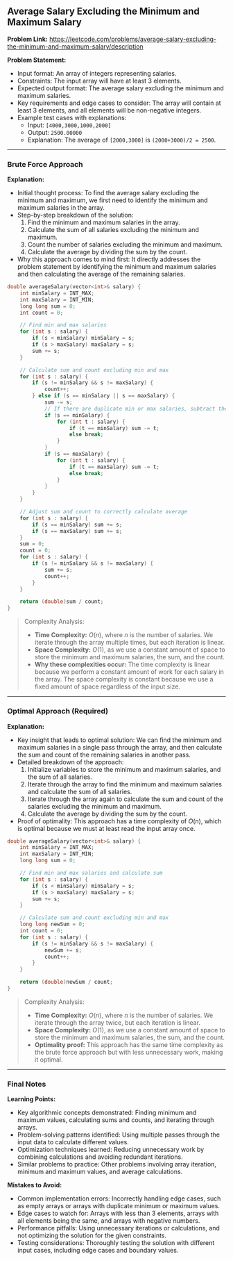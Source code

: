 ## Average Salary Excluding the Minimum and Maximum Salary

**Problem Link:** https://leetcode.com/problems/average-salary-excluding-the-minimum-and-maximum-salary/description

**Problem Statement:**
- Input format: An array of integers representing salaries.
- Constraints: The input array will have at least 3 elements.
- Expected output format: The average salary excluding the minimum and maximum salaries.
- Key requirements and edge cases to consider: The array will contain at least 3 elements, and all elements will be non-negative integers.
- Example test cases with explanations:
  - Input: `[4000,3000,1000,2000]`
  - Output: `2500.00000`
  - Explanation: The average of `[2000,3000]` is `(2000+3000)/2 = 2500`.

---

### Brute Force Approach

**Explanation:**
- Initial thought process: To find the average salary excluding the minimum and maximum, we first need to identify the minimum and maximum salaries in the array.
- Step-by-step breakdown of the solution:
  1. Find the minimum and maximum salaries in the array.
  2. Calculate the sum of all salaries excluding the minimum and maximum.
  3. Count the number of salaries excluding the minimum and maximum.
  4. Calculate the average by dividing the sum by the count.
- Why this approach comes to mind first: It directly addresses the problem statement by identifying the minimum and maximum salaries and then calculating the average of the remaining salaries.

```cpp
double averageSalary(vector<int>& salary) {
    int minSalary = INT_MAX;
    int maxSalary = INT_MIN;
    long long sum = 0;
    int count = 0;

    // Find min and max salaries
    for (int s : salary) {
        if (s < minSalary) minSalary = s;
        if (s > maxSalary) maxSalary = s;
        sum += s;
    }

    // Calculate sum and count excluding min and max
    for (int s : salary) {
        if (s != minSalary && s != maxSalary) {
            count++;
        } else if (s == minSalary || s == maxSalary) {
            sum -= s;
            // If there are duplicate min or max salaries, subtract them all
            if (s == minSalary) {
                for (int t : salary) {
                    if (t == minSalary) sum -= t;
                    else break;
                }
            }
            if (s == maxSalary) {
                for (int t : salary) {
                    if (t == maxSalary) sum -= t;
                    else break;
                }
            }
        }
    }

    // Adjust sum and count to correctly calculate average
    for (int s : salary) {
        if (s == minSalary) sum += s;
        if (s == maxSalary) sum += s;
    }
    sum = 0;
    count = 0;
    for (int s : salary) {
        if (s != minSalary && s != maxSalary) {
            sum += s;
            count++;
        }
    }

    return (double)sum / count;
}
```

> Complexity Analysis:
> - **Time Complexity:** $O(n)$, where $n$ is the number of salaries. We iterate through the array multiple times, but each iteration is linear.
> - **Space Complexity:** $O(1)$, as we use a constant amount of space to store the minimum and maximum salaries, the sum, and the count.
> - **Why these complexities occur:** The time complexity is linear because we perform a constant amount of work for each salary in the array. The space complexity is constant because we use a fixed amount of space regardless of the input size.

---

### Optimal Approach (Required)

**Explanation:**
- Key insight that leads to optimal solution: We can find the minimum and maximum salaries in a single pass through the array, and then calculate the sum and count of the remaining salaries in another pass.
- Detailed breakdown of the approach:
  1. Initialize variables to store the minimum and maximum salaries, and the sum of all salaries.
  2. Iterate through the array to find the minimum and maximum salaries and calculate the sum of all salaries.
  3. Iterate through the array again to calculate the sum and count of the salaries excluding the minimum and maximum.
  4. Calculate the average by dividing the sum by the count.
- Proof of optimality: This approach has a time complexity of $O(n)$, which is optimal because we must at least read the input array once.

```cpp
double averageSalary(vector<int>& salary) {
    int minSalary = INT_MAX;
    int maxSalary = INT_MIN;
    long long sum = 0;

    // Find min and max salaries and calculate sum
    for (int s : salary) {
        if (s < minSalary) minSalary = s;
        if (s > maxSalary) maxSalary = s;
        sum += s;
    }

    // Calculate sum and count excluding min and max
    long long newSum = 0;
    int count = 0;
    for (int s : salary) {
        if (s != minSalary && s != maxSalary) {
            newSum += s;
            count++;
        }
    }

    return (double)newSum / count;
}
```

> Complexity Analysis:
> - **Time Complexity:** $O(n)$, where $n$ is the number of salaries. We iterate through the array twice, but each iteration is linear.
> - **Space Complexity:** $O(1)$, as we use a constant amount of space to store the minimum and maximum salaries, the sum, and the count.
> - **Optimality proof:** This approach has the same time complexity as the brute force approach but with less unnecessary work, making it optimal.

---

### Final Notes

**Learning Points:**
- Key algorithmic concepts demonstrated: Finding minimum and maximum values, calculating sums and counts, and iterating through arrays.
- Problem-solving patterns identified: Using multiple passes through the input data to calculate different values.
- Optimization techniques learned: Reducing unnecessary work by combining calculations and avoiding redundant iterations.
- Similar problems to practice: Other problems involving array iteration, minimum and maximum values, and average calculations.

**Mistakes to Avoid:**
- Common implementation errors: Incorrectly handling edge cases, such as empty arrays or arrays with duplicate minimum or maximum values.
- Edge cases to watch for: Arrays with less than 3 elements, arrays with all elements being the same, and arrays with negative numbers.
- Performance pitfalls: Using unnecessary iterations or calculations, and not optimizing the solution for the given constraints.
- Testing considerations: Thoroughly testing the solution with different input cases, including edge cases and boundary values.